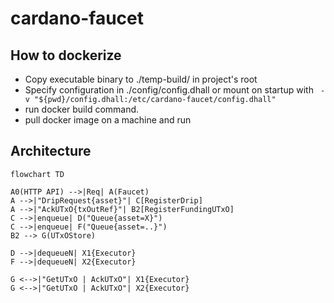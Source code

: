 # cardano-faucet

## How to dockerize
- Copy executable binary to ./temp-build/ in project's root
- Specify configuration in ./config/config.dhall or mount on startup with ``` -v "${pwd}/config.dhall:/etc/cardano-faucet/config.dhall"```
- run docker build command.
- pull docker image on a machine and run 

## Architecture

```mermaid
flowchart TD 

A0(HTTP API) -->|Req| A(Faucet)
A -->|"DripRequest{asset}"| C[RegisterDrip]
A -->|"AckUTxO{txOutRef}"| B2[RegisterFundingUTxO]
C -->|enqueue| D("Queue{asset=X}")
C -->|enqueue| F("Queue{asset=..}")
B2 --> G(UTxOStore)

D -->|dequeueN| X1{Executor}
F -->|dequeueN| X2{Executor}

G <-->|"GetUTxO | AckUTxO"| X1{Executor}
G <-->|"GetUTxO | AckUTxO"| X2{Executor}
```
